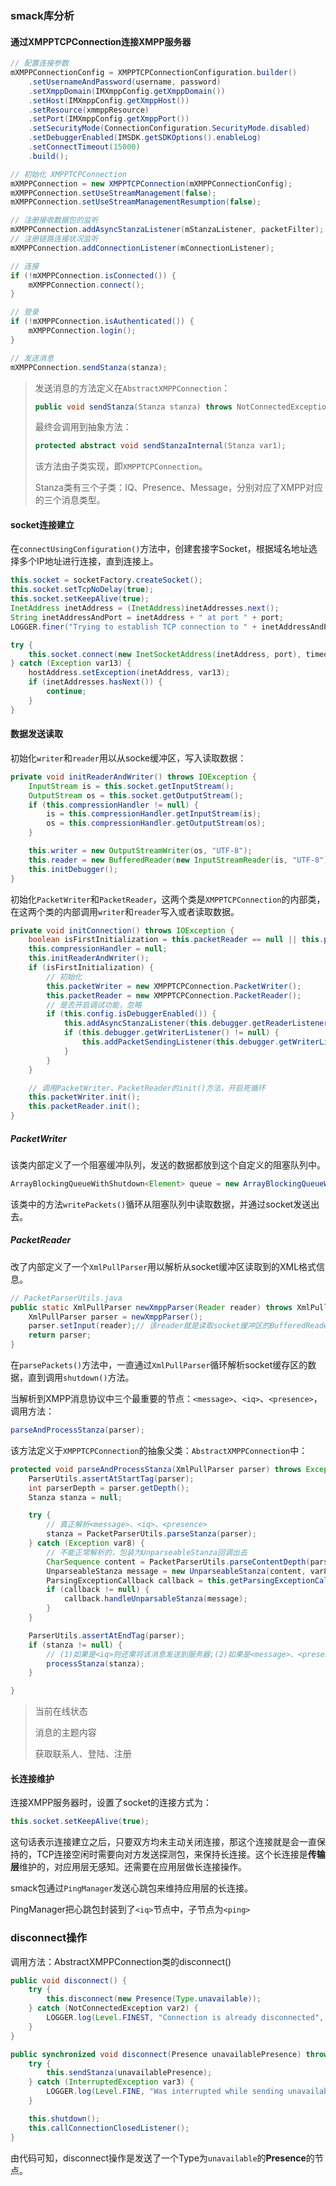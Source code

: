 ### smack库分析

#### 通过XMPPTCPConnection连接XMPP服务器

```java
// 配置连接参数
mXMPPConnectionConfig = XMPPTCPConnectionConfiguration.builder()
    .setUsernameAndPassword(username, password)
    .setXmppDomain(IMXmppConfig.getXmppDomain())
    .setHost(IMXmppConfig.getXmppHost())
    .setResource(xmmppResource)
    .setPort(IMXmppConfig.getXmppPort())
    .setSecurityMode(ConnectionConfiguration.SecurityMode.disabled)
    .setDebuggerEnabled(IMSDK.getSDKOptions().enableLog)
    .setConnectTimeout(15000)
    .build();

// 初始化 XMPPTCPConnection
mXMPPConnection = new XMPPTCPConnection(mXMPPConnectionConfig);
mXMPPConnection.setUseStreamManagement(false);
mXMPPConnection.setUseStreamManagementResumption(false);

// 注册接收数据包的监听
mXMPPConnection.addAsyncStanzaListener(mStanzaListener, packetFilter);
// 注册链路连接状况监听
mXMPPConnection.addConnectionListener(mConnectionListener);

// 连接
if (!mXMPPConnection.isConnected()) {
    mXMPPConnection.connect();
}

// 登录
if (!mXMPPConnection.isAuthenticated()) {
    mXMPPConnection.login();
}

// 发送消息
mXMPPConnection.sendStanza(stanza);
```

> 发送消息的方法定义在`AbstractXMPPConnection`：
>
> ```java
> public void sendStanza(Stanza stanza) throws NotConnectedException, InterruptedException
> ```
>
> 最终会调用到抽象方法：
>
> ```java
> protected abstract void sendStanzaInternal(Stanza var1);
> ```
>
> 该方法由子类实现，即`XMPPTCPConnection`。
>
> Stanza类有三个子类：IQ、Presence、Message，分别对应了XMPP对应的三个消息类型。

#### socket连接建立

在`connectUsingConfiguration()`方法中，创建套接字Socket，根据域名地址选择多个IP地址进行连接，直到连接上。

```java
this.socket = socketFactory.createSocket();
this.socket.setTcpNoDelay(true);
this.socket.setKeepAlive(true);
InetAddress inetAddress = (InetAddress)inetAddresses.next();
String inetAddressAndPort = inetAddress + " at port " + port;
LOGGER.finer("Trying to establish TCP connection to " + inetAddressAndPort);

try {
    this.socket.connect(new InetSocketAddress(inetAddress, port), timeout);
} catch (Exception var13) {
    hostAddress.setException(inetAddress, var13);
    if (inetAddresses.hasNext()) {
        continue;
    }
}
```



#### 数据发送读取

初始化`writer`和`reader`用以从socke缓冲区，写入读取数据：

```java
private void initReaderAndWriter() throws IOException {
    InputStream is = this.socket.getInputStream();
    OutputStream os = this.socket.getOutputStream();
    if (this.compressionHandler != null) {
        is = this.compressionHandler.getInputStream(is);
        os = this.compressionHandler.getOutputStream(os);
    }

    this.writer = new OutputStreamWriter(os, "UTF-8");
    this.reader = new BufferedReader(new InputStreamReader(is, "UTF-8"));
    this.initDebugger();
}
```

初始化`PacketWriter`和`PacketReader`，这两个类是`XMPPTCPConnection`的内部类，在这两个类的内部调用`writer`和`reader`写入或者读取数据。

```java
private void initConnection() throws IOException {
    boolean isFirstInitialization = this.packetReader == null || this.packetWriter == null;
    this.compressionHandler = null;
    this.initReaderAndWriter();
    if (isFirstInitialization) {
        // 初始化
        this.packetWriter = new XMPPTCPConnection.PacketWriter();
        this.packetReader = new XMPPTCPConnection.PacketReader();
        // 是否开启调试功能，忽略
        if (this.config.isDebuggerEnabled()) {
            this.addAsyncStanzaListener(this.debugger.getReaderListener(), (StanzaFilter)null);
            if (this.debugger.getWriterListener() != null) {
                this.addPacketSendingListener(this.debugger.getWriterListener(), (StanzaFilter)null);
            }
        }
    }

    // 调用PacketWriter、PacketReader的init()方法，开启死循环
    this.packetWriter.init();
    this.packetReader.init();
}
```

##### PacketWriter

该类内部定义了一个阻塞缓冲队列，发送的数据都放到这个自定义的阻塞队列中。

```java
ArrayBlockingQueueWithShutdown<Element> queue = new ArrayBlockingQueueWithShutdown(500, true);
```

该类中的方法`writePackets()`循环从阻塞队列中读取数据，并通过socket发送出去。

##### PacketReader

改了内部定义了一个`XmlPullParser`用以解析从socket缓冲区读取到的XML格式信息。

```java
// PacketParserUtils.java
public static XmlPullParser newXmppParser(Reader reader) throws XmlPullParserException {
    XmlPullParser parser = newXmppParser();
    parser.setInput(reader);// 该reader就是读取socket缓冲区的BufferedReader
    return parser;
}
```

在`parsePackets()`方法中，一直通过`XmlPullParser`循环解析socket缓存区的数据，直到调用`shutdown()`方法。

当解析到XMPP消息协议中三个最重要的节点：`<message>`、`<iq>`、`<presence>`，调用方法：

```java
parseAndProcessStanza(parser);
```

该方法定义于`XMPPTCPConnection`的抽象父类：`AbstractXMPPConnection`中：

```java
protected void parseAndProcessStanza(XmlPullParser parser) throws Exception {
    ParserUtils.assertAtStartTag(parser);
    int parserDepth = parser.getDepth();
    Stanza stanza = null;

    try {
        // 真正解析<message>、<iq>、<presence>
        stanza = PacketParserUtils.parseStanza(parser);
    } catch (Exception var8) {
        // 不能正常解析的，包装为UnparseableStanza回调出去
        CharSequence content = PacketParserUtils.parseContentDepth(parser, parserDepth);
        UnparseableStanza message = new UnparseableStanza(content, var8);
        ParsingExceptionCallback callback = this.getParsingExceptionCallback();
        if (callback != null) {
            callback.handleUnparsableStanza(message);
        }
    }

    ParserUtils.assertAtEndTag(parser);
    if (stanza != null) {
        // (1)如果是<iq>则还需将该消息发送到服务器;(2)如果是<message>、<presence>则notify出去
        processStanza(stanza);
    }

}
```

> <presence></presence>当前在线状态
>
> <message></message>消息的主题内容
>
> <iq></iq>获取联系人、登陆、注册

#### 长连接维护

连接XMPP服务器时，设置了socket的连接方式为：

```java
this.socket.setKeepAlive(true);
```

这句话表示连接建立之后，只要双方均未主动关闭连接，那这个连接就是会一直保持的，TCP连接空闲时需要向对方发送探测包，来保持长连接。这个长连接是**传输层**维护的，对应用层无感知。还需要在应用层做长连接操作。

smack包通过`PingManager`发送心跳包来维持应用层的长连接。

PingManager把心跳包封装到了`<iq>`节点中，子节点为`<ping>`

### disconnect操作

调用方法：AbstractXMPPConnection类的disconnect()

```java
public void disconnect() {
    try {
        this.disconnect(new Presence(Type.unavailable));
    } catch (NotConnectedException var2) {
        LOGGER.log(Level.FINEST, "Connection is already disconnected", var2);
    }
}

public synchronized void disconnect(Presence unavailablePresence) throws NotConnectedException {
    try {
        this.sendStanza(unavailablePresence);
    } catch (InterruptedException var3) {
        LOGGER.log(Level.FINE, "Was interrupted while sending unavailable presence. Continuing to disconnect the connection", var3);
    }

    this.shutdown();
    this.callConnectionClosedListener();
}
```

由代码可知，disconnect操作是发送了一个Type为`unavailable`的**Presence**的节点。

